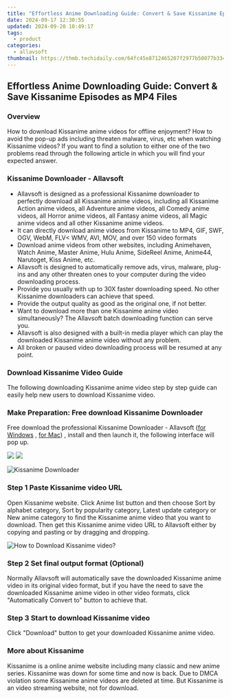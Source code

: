 ```yaml
---
title: "Effortless Anime Downloading Guide: Convert & Save Kissanime Episodes as MP4 Files"
date: 2024-09-17 12:30:55
updated: 2024-09-20 10:49:17
tags:
  - product
categories:
  - allavsoft
thumbnail: https://thmb.techidaily.com/64fc45e8712465207f2977b50077b33434cfc78bbcc61824e624b36663dd238a.jpg
---
```


## Effortless Anime Downloading Guide: Convert & Save Kissanime Episodes as MP4 Files

### Overview

How to download Kissanime anime videos for offline enjoyment? How to avoid the pop-up ads including threaten malware, virus, etc when watching Kissanime videos? If you want to find a solution to either one of the two problems read through the following article in which you will find your expected answer.

### Kissanime Downloader - Allavsoft

* Allavsoft is designed as a professional Kissanime downloader to perfectly download all Kissanime anime videos, including all Kissanime Action anime videos, all Adventure anime videos, all Comedy anime videos, all Horror anime videos, all Fantasy anime videos, all Magic anime videos and all other Kissanime anime videos.
* It can directly download anime videos from Kissanime to MP4, GIF, SWF, OGV, WebM, FLV< WMV, AVI, MOV, and over 150 video formats
* Download anime videos from other websites, including Animehaven, Watch Anime, Master Anime, Hulu Anime, SideReel Anime, Anime44, Narutoget, Kiss Anime, etc.
* Allavsoft is designed to automatically remove ads, virus, malware, plug-ins and any other threaten ones to your computer during the video downloading process.
* Provide you usually with up to 30X faster downloading speed. No other Kissanime downloaders can achieve that speed.
* Provide the output quality as good as the original one, if not better.
* Want to download more than one Kissanime anime video simultaneously? The Allavsoft batch downloading function can serve you.
* Allavsoft is also designed with a built-in media player which can play the downloaded Kissanime anime video without any problem.
* All broken or paused video downloading process will be resumed at any point.

### Download Kissanime Video Guide

The following downloading Kissanime anime video step by step guide can easily help new users to download Kissanime video.

### Make Preparation: Free download Kissanime Downloader

Free download the professional Kissanime Downloader - Allavsoft ([for Windows](https://tools.techidaily.com/allavsoft/products/) , [for Mac](https://tools.techidaily.com/allavsoft/products/)) , install and then launch it, the following interface will pop up.

[![](https://www.allavsoft.com/how-to/../images/how-to/free-download-win.jpg)](https://tools.techidaily.com/allavsoft/products/) [![](https://www.allavsoft.com/how-to/../images/how-to/free-download-mac.jpg)](https://tools.techidaily.com/allavsoft/products/)

![Kissanime Downloader](https://www.allavsoft.com/how-to/../images/allavsoft/screen-shot-600.jpg)

### Step 1 Paste Kissanime video URL

Open Kissanime website. Click Anime list button and then choose Sort by alphabet category, Sort by popularity category, Latest update category or New anime category to find the Kissanime anime video that you want to download. Then get this Kissanime anime video URL to Allavsoft either by copying and pasting or by dragging and dropping.

![How to Download Kissanime video?](https://www.allavsoft.com/how-to/../images/how-to/download-rtmp-video/download-rtmp-video.jpg)

### Step 2 Set final output format (Optional)

Normally Allavsoft will automatically save the downloaded Kissanime anime video in its original video format, but if you have the need to save the downloaded Kissanime anime video in other video formats, click "Automatically Convert to" button to achieve that.

### Step 3 Start to download Kissanime video

Click "Download" button to get your downloaded Kissanime anime video.

### More about Kissanime

Kissanime is a online anime website including many classic and new anime series. Kissanime was down for some time and now is back. Due to DMCA violation some Kissanime anime videos are deleted at time. But Kissanime is an video streaming website, not for download.

<ins class="adsbygoogle"
     style="display:block"
     data-ad-format="autorelaxed"
     data-ad-client="ca-pub-7571918770474297"
     data-ad-slot="1223367746"></ins>



<ins class="adsbygoogle"
     style="display:block"
     data-ad-client="ca-pub-7571918770474297"
     data-ad-slot="8358498916"
     data-ad-format="auto"
     data-full-width-responsive="true"></ins>
